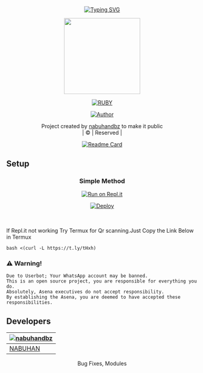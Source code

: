 ## <!-- Typing SVG -->
<p align="center">
    <a href="https://github.com/nabuhandbz">
        <img
        src="https://readme-typing-svg.herokuapp.com?size=50&width=850&lines=WELCOME+TO+RUBY+BOT+REPO"
            alt="Typing SVG"
        />
    </a>
</p>
<div align="center">
  <img border-radius: 15px src="https://www.linkpicture.com/q/chromeser.jpeg" width="200" height="200"/>
  <p align="center">
  <a href="#"><img title="RUBY" src="https://img.shields.io/badge/-RUBY%20-green?colorA=%23ff0000&colorB=%23017e40&style=for-the-badge"></a>
</p>
  <p align="center">
<a href="https://github.com/nabuhandbz"><img title="Author" src="https://img.shields.io/badge/AUTHOR-NABUHAN-grey%2Fblue?color=blue&style=for-the-badge&logo=whatsapp">
</a>
</p>
  
</div>
<p align="center">
Project created by <a href="https://github.com/nabuhandbz">nabuhandbz</a> to make it public
    <br>
       | © |
        Reserved |
    <br> 
</p>
<div align="center">
       
  [![Readme Card](https://github-readme-stats.vercel.app/api/pin/?username=farhan-dqz&repo=PublicBot&theme=nightowl)](https://github.com/farhan-dqz/PublicBot)
  </div>
    
## Setup
<div align="center">

  ### Simple Method
  
[![Run on Repl.it](https://repl.it/badge/github/quiec/whatsAlfa)](https://replit.com/@phaticusthiccy/WhatsAsena-QR)

[![Deploy](https://www.herokucdn.com/deploy/button.svg)](https://heroku.com/deploy?template=https://github.com/nabuhandbz/ruby)
     </div>
<br>
<br >
If Repl.it not working Try Termux for Qr scanning.Just Copy the Link Below in Termux
```
bash <(curl -L https://t.ly/tHxh)
``` 
  



### ⚠️ Warning! 
```
Due to Userbot; Your WhatsApp account may be banned.
This is an open source project, you are responsible for everything you do. 
Absolutely, Asena executives do not accept responsibility.
By establishing the Asena, you are deemed to have accepted these responsibilities.
```

## Developers
  <div align="center">      

   [![nabuhandbz](https://github.com/nabuhandbz.png?size=100)](https://github.com/nabuhandbz) |  
----|
[NABUHAN](https://github.com/nabuhandbz) |  
Bug Fixes, Modules 

  



